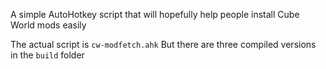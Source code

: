 A simple AutoHotkey script that will hopefully help people install Cube World mods easily

The actual script is `cw-modfetch.ahk`
But there are three compiled versions in the `build` folder
